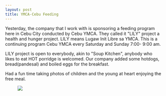 ```yaml
---
layout: post
title: YMCA-Cebu Feeding
---
```


Yesterday, the company that I work with is sponsoring a feeding program here in Cebu City conducted by Cebu YMCA. They called it "LILY" project a health and hunger project.  LILY means Lugaw Init Libre sa YMCA.  This is a continuing program Cebu YMCA every Saturday and Sunday 7:00- 9:00 am.

LILY project is open to everybody, akin to "Soup Kitchen", anybody who likes to eat HOT porridge is welcomed.  Our company added some hotdogs, bread(pandesal) and boiled eggs for the breakfast.

Had a fun time taking photos of children and the young at heart enjoying the free meal.

<figure>
    <img src="https://farm9.staticflickr.com/8685/16963861215_aef13e29c0_n.jpg" class="thumbNail img-post" align="left">
</figure>